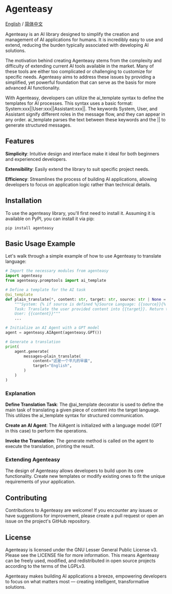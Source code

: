 # Agenteasy
[English](./readme.md) / [简体中文](./readme_cn.md)

Agenteasy is an AI library designed to simplify the creation and management of AI applications for humans. It is incredibly easy to use and extend, reducing the burden typically associated with developing AI solutions.

The motivation behind creating Agenteasy stems from the complexity and difficulty of extending current AI tools available in the market. Many of these tools are either too complicated or challenging to customize for specific needs. Agenteasy aims to address these issues by providing a simplified, yet powerful foundation that can serve as the basis for more advanced AI functionality.

With Agenteasy, developers can utilize the ai_template syntax to define the templates for AI processes. This syntax uses a basic format: System:xxx||User:xxx||Assistant:xxx||. The keywords System, User, and Assistant signify different roles in the message flow, and they can appear in any order. ai_template parses the text between these keywords and the || to generate structured messages.

## Features
**Simplicity**: Intuitive design and interface make it ideal for both beginners and experienced developers.

**Extensibility**: Easily extend the library to suit specific project needs.

**Efficiency**: Streamlines the process of building AI applications, allowing developers to focus on application logic rather than technical details.

## Installation
To use the agenteasy library, you'll first need to install it. Assuming it is available on PyPI, you can install it via pip:
```
pip install agenteasy
```

## Basic Usage Example
Let's walk through a simple example of how to use Agenteasy to translate language:
``` python
# Import the necessary modules from agenteasy
import agenteasy
from agenteasy.promptools import ai_template

# Define a template for the AI task
@ai_template
def plain_translate(*, content: str, target: str, source: str | None = None):
    """System: {% if source is defined %}Source Language: {{source}}{% endif %}
    Task: Translate the user provided content into {{target}}. Return the translation only.||
    User: {{content}}"""
    ...

# Initialize an AI Agent with a GPT model
agent = agenteasy.AIAgent(agenteasy.GPT())

# Generate a translation
print(
    agent.generate(
        messages=plain_translate(
            content="这是一个平凡的早晨",
            target="English",
        )
    )
)
```
### Explanation
**Define Translation Task**: The @ai_template decorator is used to define the main task of translating a given piece of content into the target language. This utilizes the ai_template syntax for structured communication.

**Create an AI Agent**: The AIAgent is initialized with a language model (GPT in this case) to perform the operations.

**Invoke the Translation**: The generate method is called on the agent to execute the translation, printing the result.

### Extending Agenteasy
The design of Agenteasy allows developers to build upon its core functionality. Create new templates or modify existing ones to fit the unique requirements of your application.

## Contributing
Contributions to Agenteasy are welcome! If you encounter any issues or have suggestions for improvement, please create a pull request or open an issue on the project's GitHub repository.

## License
Agenteasy is licensed under the GNU Lesser General Public License v3. Please see the LICENSE file for more information. This means Agenteasy can be freely used, modified, and redistributed in open source projects according to the terms of the LGPLv3.

Agenteasy makes building AI applications a breeze, empowering developers to focus on what matters most — creating intelligent, transformative solutions.